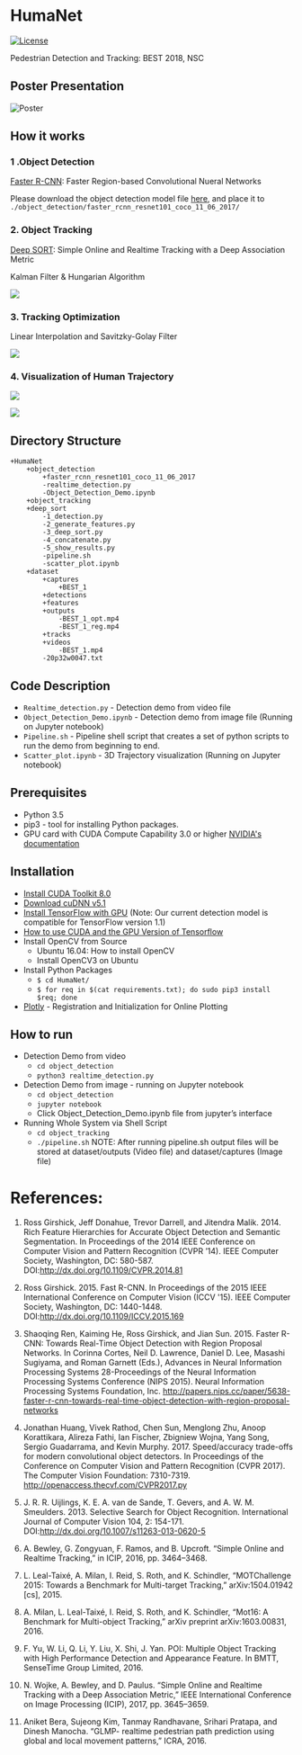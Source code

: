 # HumaNet
[![License](https://img.shields.io/badge/License-Apache%202.0-blue.svg)](https://opensource.org/licenses/Apache-2.0)

 Pedestrian Detection and Tracking: BEST 2018, NSC

## Poster Presentation
![Poster](docs/HumaNet-poster.png  "Poster")

## How it works
### 1 .Object Detection

[Faster R-CNN](https://github.com/tensorflow/models/tree/master/research/object_detection): Faster Region-based Convolutional Nueral Networks

Please download the object detection model file [here](https://drive.google.com/open?id=1SG_iiRqOOm5RlltH0pzGT3FXXkF7Bdh_), and place it to ```./object_detection/faster_rcnn_resnet101_coco_11_06_2017/```

### 2. Object Tracking

[Deep SORT](https://github.com/nwojke/deep_sort): Simple Online and Realtime Tracking with a Deep Association Metric

Kalman Filter & Hungarian Algorithm

![](docs/SORT_Verti.png)

### 3. Tracking Optimization

Linear Interpolation and Savitzky-Golay Filter

![](docs/Savitzky-Golay.gif)


### 4. Visualization of Human Trajectory

![](docs/reg.png)

![](docs/concat_golay.png)

## Directory Structure
```
+HumaNet
	+object_detection
		+faster_rcnn_resnet101_coco_11_06_2017
		-realtime_detection.py
		-Object_Detection_Demo.ipynb
	+object_tracking
	+deep_sort
		-1_detection.py
		-2_generate_features.py
		-3_deep_sort.py
		-4_concatenate.py
		-5_show_results.py
		-pipeline.sh
		-scatter_plot.ipynb
	+dataset
		+captures
			+BEST_1
		+detections
		+features
		+outputs
			-BEST_1_opt.mp4
			-BEST_1_reg.mp4
		+tracks
		+videos
			-BEST_1.mp4
		-20p32w0047.txt
```
## Code Description
* ```Realtime_detection.py``` - Detection demo from video file
* ```Object_Detection_Demo.ipynb``` - Detection demo from image file (Running on Jupyter notebook)
* ```Pipeline.sh``` - Pipeline shell script that creates a set of python scripts to run the demo from beginning to end.
* ```Scatter_plot.ipynb``` - 3D Trajectory visualization (Running on Jupyter notebook)

## Prerequisites
* Python 3.5
* pip3 - tool for installing Python packages.
* GPU card with CUDA Compute Capability 3.0 or higher [NVIDIA's documentation](https://developer.nvidia.com/cuda-gpus)

## Installation
* [Install CUDA Toolkit 8.0](https://developer.nvidia.com/cuda-downloads)
* [Download cuDNN v5.1](https://developer.nvidia.com/cudnn)
* [Install TensorFlow with GPU](https://www.tensorflow.org/install/) (Note: Our current detection model is compatible for TensorFlow version 1.1)
* [How to use CUDA and the GPU Version of Tensorflow](https://pythonprogramming.net/how-to-cuda-gpu-tensorflow-deep-learning-tutorial/)
* Install OpenCV from Source
	- Ubuntu 16.04: How to install OpenCV
	- Install OpenCV3 on Ubuntu
* Install Python Packages
	- ```$ cd HumaNet/```
	- ```$ for req in $(cat requirements.txt); do sudo pip3 install $req; done```
* [Plotly](https://plot.ly/python/getting-started/) - Registration and Initialization for Online Plotting 
 

## How to run
* Detection Demo from video
	- ```cd object_detection```
	- ```python3 realtime_detection.py```
* Detection Demo from image - running on Jupyter notebook
	- ```cd object_detection```
	- ```jupyter notebook```
	- Click Object_Detection_Demo.ipynb file from jupyter’s interface
* Running Whole System via Shell Script
	- ```cd object_tracking```
	- ```./pipeline.sh```
NOTE: After running pipeline.sh output files will be stored at dataset/outputs (Video file) and dataset/captures (Image file)


# References:
1. Ross Girshick, Jeff Donahue, Trevor Darrell, and Jitendra Malik. 2014. Rich Feature Hierarchies for Accurate Object Detection and Semantic Segmentation. In Proceedings of the 2014 IEEE Conference on Computer Vision and Pattern Recognition (CVPR ’14). IEEE Computer Society, Washington, DC: 580-587. DOI:http://dx.doi.org/10.1109/CVPR.2014.81

2. Ross Girshick. 2015. Fast R-CNN. In Proceedings of the 2015 IEEE International Conference on Computer Vision (ICCV '15). IEEE Computer Society, Washington, DC: 1440-1448. DOI:http://dx.doi.org/10.1109/ICCV.2015.169

3. Shaoqing Ren, Kaiming He, Ross Girshick, and Jian Sun. 2015. Faster R-CNN: Towards Real-Time Object Detection with Region Proposal Networks. In Corinna Cortes, Neil D. Lawrence, Daniel D. Lee, Masashi Sugiyama, and Roman Garnett (Eds.), Advances in Neural Information Processing Systems 28-Proceedings of the Neural Information Processing Systems Conference (NIPS 2015). Neural Information Processing Systems Foundation, Inc. http://papers.nips.cc/paper/5638-faster-r-cnn-towards-real-time-object-detection-with-region-proposal-networks

4. Jonathan Huang, Vivek Rathod, Chen Sun, Menglong Zhu, Anoop Korattikara, Alireza Fathi, Ian Fischer, Zbigniew Wojna, Yang Song, Sergio Guadarrama, and Kevin Murphy. 2017. Speed/accuracy trade-offs for modern convolutional object detectors. In Proceedings of the Conference on Computer Vision and Pattern Recognition (CVPR 2017). The Computer Vision Foundation: 7310-7319. http://openaccess.thecvf.com/CVPR2017.py

5. J. R. R. Uijlings, K. E. A. van de Sande, T. Gevers, and A. W. M. Smeulders. 2013. Selective Search for Object Recognition. International Journal of Computer Vision 104, 2: 154-171. DOI:http://dx.doi.org/10.1007/s11263-013-0620-5

6. A. Bewley, G. Zongyuan, F. Ramos, and B. Upcroft. “Simple Online and Realtime Tracking,” in ICIP, 2016, pp. 3464–3468.

7. L. Leal-Taixé, A. Milan, I. Reid, S. Roth, and K. Schindler, “MOTChallenge 2015: Towards a Benchmark for Multi-target Tracking,” arXiv:1504.01942 [cs], 2015.

8. A. Milan, L. Leal-Taixé, I. Reid, S. Roth, and K. Schindler, “Mot16: A Benchmark for Multi-object Tracking,” arXiv preprint arXiv:1603.00831, 2016.

9. F. Yu, W. Li, Q. Li, Y. Liu, X. Shi, J. Yan. POI: Multiple Object Tracking with High Performance Detection and Appearance Feature. In BMTT, SenseTime Group Limited, 2016.

10. N. Wojke, A. Bewley, and D. Paulus. “Simple Online and Realtime Tracking with a Deep Association Metric,” IEEE International Conference on Image Processing (ICIP), 2017, pp. 3645–3659.

11. Aniket Bera, Sujeong Kim, Tanmay Randhavane, Srihari Pratapa, and Dinesh Manocha. “GLMP- realtime pedestrian path prediction using global and local movement patterns,” ICRA, 2016.
